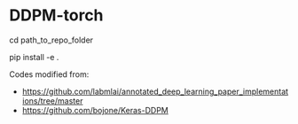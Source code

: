 # DDPM-torch

cd path_to_repo_folder

pip install -e .


Codes modified from:
- https://github.com/labmlai/annotated_deep_learning_paper_implementations/tree/master
- https://github.com/bojone/Keras-DDPM